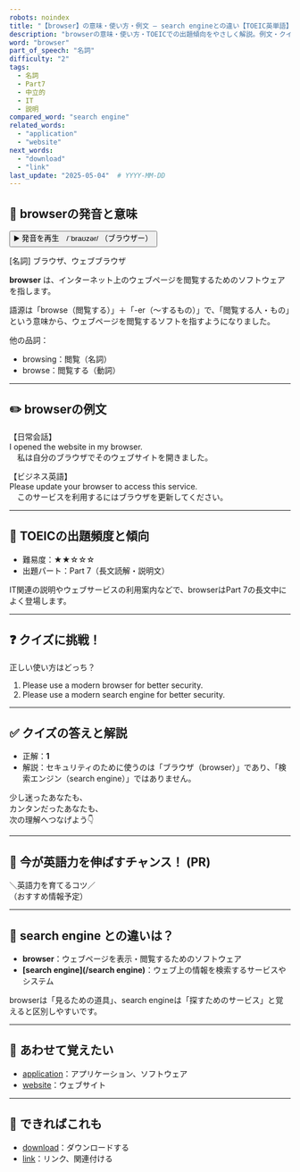 ```yaml
---
robots: noindex
title: "【browser】の意味・使い方・例文 ― search engineとの違い【TOEIC英単語】"
description: "browserの意味・使い方・TOEICでの出題傾向をやさしく解説。例文・クイズ付きでsearch engineとの違いもわかりやすく学べます。"
word: "browser"
part_of_speech: "名詞"
difficulty: "2"
tags:
  - 名詞
  - Part7
  - 中立的
  - IT
  - 説明
compared_word: "search engine"
related_words:
  - "application"
  - "website"
next_words:
  - "download"
  - "link"
last_update: "2025-05-04"  # YYYY-MM-DD
---
```


## 🔰 browserの発音と意味

<button class="play-audio" onclick="playTTS('browser')">
  <span class="play-audio-main">
    ▶️ 発音を再生　/ˈbraʊzər/
  </span>
  <span class="play-audio-sub">
    （ブラウザー）
  </span>
</button>

[名詞] ブラウザ、ウェブブラウザ

**browser** は、インターネット上のウェブページを閲覧するためのソフトウェアを指します。

語源は「browse（閲覧する）」＋「-er（～するもの）」で、「閲覧する人・もの」という意味から、ウェブページを閲覧するソフトを指すようになりました。

他の品詞：  
- browsing：閲覧（名詞）
- browse：閲覧する（動詞）

---

## ✏️ browserの例文

【日常会話】  
I opened the website in my browser.  
　私は自分のブラウザでそのウェブサイトを開きました。

【ビジネス英語】  
Please update your browser to access this service.  
　このサービスを利用するにはブラウザを更新してください。

---

## 🎯 TOEICの出題頻度と傾向

- 難易度：★★☆☆☆
- 出題パート：Part 7（長文読解・説明文）

IT関連の説明やウェブサービスの利用案内などで、browserはPart 7の長文中によく登場します。

---

## ❓ クイズに挑戦！

正しい使い方はどっち？

1. Please use a modern browser for better security.  
2. Please use a modern search engine for better security.

---

## ✅ クイズの答えと解説

- 正解：**1**
- 解説：セキュリティのために使うのは「ブラウザ（browser）」であり、「検索エンジン（search engine）」ではありません。

少し迷ったあなたも、  
カンタンだったあなたも、  
次の理解へつなげよう👇️

---

## 🚀 今が英語力を伸ばすチャンス！ (PR)

<div class="info-center">
＼英語力を育てるコツ／<br>  
（おすすめ情報予定）
</div>

---

## 🤔  search engine との違いは？

- **browser**：ウェブページを表示・閲覧するためのソフトウェア
- **[search engine](/search engine)**：ウェブ上の情報を検索するサービスやシステム

browserは「見るための道具」、search engineは「探すためのサービス」と覚えると区別しやすいです。

---

## 🧩 あわせて覚えたい

- [application](/word/application/)：アプリケーション、ソフトウェア
- [website](/word/website/)：ウェブサイト

---

## 📖 できればこれも

- [download](/word/download/)：ダウンロードする
- [link](/word/link/)：リンク、関連付ける

<!-- cvid: aid34_bid04 -->
